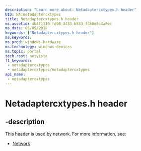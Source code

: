 ```yaml
---
description: "Learn more about: Netadaptercxtypes.h header"
UID: NA:netadaptercxtypes
title: Netadaptercxtypes.h header
ms.assetid: 4b4f1110-fd98-3433-b533-f460e5c4a0ec
ms.date: 05/09/2018
keywords: ["Netadaptercxtypes.h header"]
ms.keywords: 
ms.prod: windows-hardware
ms.technology: windows-devices
ms.topic: portal
tech.root: netvista
f1_keywords:
 - netadaptercxtypes
 - netadaptercxtypes/netadaptercxtypes
api_name:
 - netadaptercxtypes
---
```


# Netadaptercxtypes.h header


## -description

This header is used by network. For more information, see:

- [Network](../_netvista/index.md)

